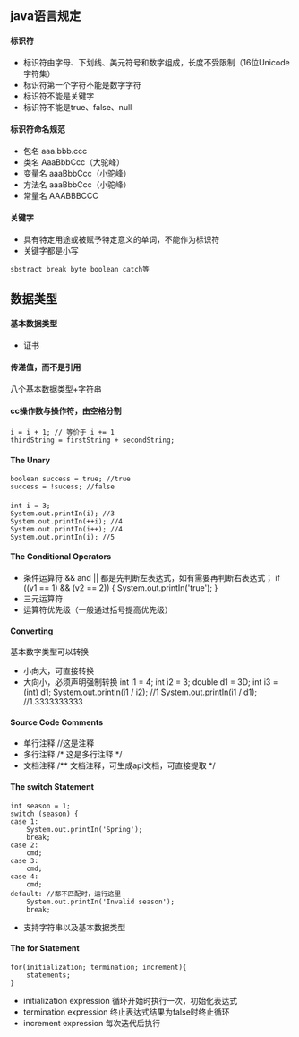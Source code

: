 ## java语言规定
#### 标识符
* 标识符由字母、下划线、美元符号和数字组成，长度不受限制（16位Unicode字符集）
* 标识符第一个字符不能是数字字符
* 标识符不能是关键字
* 标识符不能是true、false、null

#### 标识符命名规范
* 包名 aaa.bbb.ccc
* 类名 AaaBbbCcc（大驼峰）
* 变量名 aaaBbbCcc（小驼峰）
* 方法名 aaaBbbCcc（小驼峰）
* 常量名 AAABBBCCC
#### 关键字
* 具有特定用途或被赋予特定意义的单词，不能作为标识符
* 关键字都是小写
```
sbstract break byte boolean catch等
```

## 数据类型 

#### 基本数据类型
* 证书

#### 传递值，而不是引用

八个基本数据类型+字符串

#### cc操作数与操作符，由空格分割

	i = i + 1; // 等价于 i += 1
	thirdString = firstString + secondString;

#### The Unary

	boolean success = true; //true
	success = !sucess; //false

####

	int i = 3;
	System.out.printIn(i); //3
	System.out.printIn(++i); //4
	System.out.printIn(i++); //4
	System.out.printIn(i); //5

#### The Conditional Operators

* 条件运算符
&& and || 都是先判断左表达式，如有需要再判断右表达式；
	if ((v1 == 1) && (v2 == 2)) {
		System.out.printIn('true');
	}
* 三元运算符
* 运算符优先级（一般通过括号提高优先级）
#### Converting
基本数字类型可以转换
* 小向大，可直接转换
* 大向小，必须声明强制转换
	int i1 = 4;
	int i2 = 3;
	double d1 = 3D;
	int i3 = (int) d1;
	System.out.printIn(i1 / i2); //1
	System.out.printIn(i1 / d1); //1.3333333333
#### Source Code Comments
* 单行注释 //这是注释
* 多行注释 /* 这是多行注释 */
* 文档注释 /** 文档注释，可生成api文档，可直接提取 */
#### The switch Statement
	int season = 1;
	switch (season) {
	case 1:
		System.out.printIn('Spring');
		break;
	case 2:
		cmd;
	case 3:
		cmd;
	case 4:
		cmd;
	default: //都不匹配时，运行这里
		System.out.printIn('Invalid season');
		break;
* 支持字符串以及基本数据类型
#### The for Statement
	for(initialization; termination; increment){
		statements;
	}
* initialization expression 循环开始时执行一次，初始化表达式
* termination expression 终止表达式结果为false时终止循环
* increment expression 每次迭代后执行
